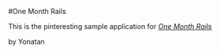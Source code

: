 #One Month Rails

This is the pinteresting sample application for
[*One Month Rails*](http://onemonthrails.com)

by Yonatan
